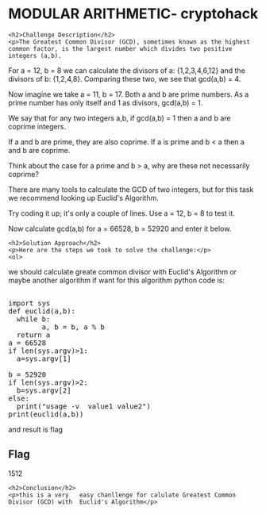  
<!DOCTYPE html>
<html>

<body>
    <h1>MODULAR ARITHMETIC- cryptohack</h1>

    <h2>Challenge Description</h2>
    <p>The Greatest Common Divisor (GCD), sometimes known as the highest common factor, is the largest number which divides two positive integers (a,b).

For a = 12, b = 8 we can calculate the divisors of a: {1,2,3,4,6,12} and the divisors of b: {1,2,4,8}. Comparing these two, we see that gcd(a,b) = 4.

Now imagine we take a = 11, b = 17. Both a and b are prime numbers. As a prime number has only itself and 1 as divisors, gcd(a,b) = 1.

We say that for any two integers a,b, if gcd(a,b) = 1 then a and b are coprime integers.

If a and b are prime, they are also coprime. If a is prime and b < a then a and b are coprime.

Think about the case for a prime and b > a, why are these not necessarily coprime?


There are many tools to calculate the GCD of two integers, but for this task we recommend looking up Euclid's Algorithm.

Try coding it up; it's only a couple of lines. Use a = 12, b = 8 to test it.

Now calculate gcd(a,b) for a = 66528, b = 52920 and enter it below.
</p>
 
    <h2>Solution Approach</h2>
    <p>Here are the steps we took to solve the challenge:</p>
    <ol>
we should calculate greate common divisor with  Euclid's Algorithm or maybe another algorithm if want for this algorithm python 
code is:
<pre> 
import sys
def euclid(a,b):
  while b:
        a, b = b, a % b
  return a
a = 66528
if len(sys.argv)>1:
  a=sys.argv[1]

b = 52920 
if len(sys.argv)>2:
  b=sys.argv[2]
else:
  print("usage -v  value1 value2")
print(euclid(a,b))
</pre>    
and result is flag
    </ol>
<br>
    <h2>Flag</h2>
    <p class="flag">1512
</p>

    <h2>Conclusion</h2>
    <p>this is a very   easy chanllenge for calulate Greatest Common Divisor (GCD) with  Euclid's Algorithm</p>
</body>
</html>

